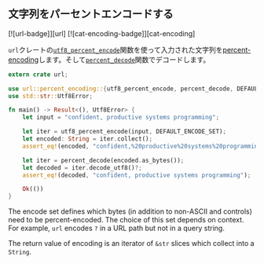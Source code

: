 ## 文字列をパーセントエンコードする

[![url-badge]][url] [![cat-encoding-badge]][cat-encoding]

`url`クレートの[`utf8_percent_encode`]関数を使って入力された文字列を[percent-encoding]します。そして[`percent_decode`]関数でデコードします。

```rust
extern crate url;

use url::percent_encoding::{utf8_percent_encode, percent_decode, DEFAULT_ENCODE_SET};
use std::str::Utf8Error;

fn main() -> Result<(), Utf8Error> {
    let input = "confident, productive systems programming";

    let iter = utf8_percent_encode(input, DEFAULT_ENCODE_SET);
    let encoded: String = iter.collect();
    assert_eq!(encoded, "confident,%20productive%20systems%20programming");

    let iter = percent_decode(encoded.as_bytes());
    let decoded = iter.decode_utf8()?;
    assert_eq!(decoded, "confident, productive systems programming");

    Ok(())
}
```

The encode set defines which bytes (in addition to non-ASCII and controls) need
to be percent-encoded. The choice of this set depends on context. For example,
`url` encodes `?` in a URL path but not in a query string.

The return value of encoding is an iterator of `&str` slices which collect into
a `String`.

[`percent_decode`]: https://docs.rs/percent-encoding/*/percent_encoding/fn.percent_decode.html
[`utf8_percent_encode`]: https://docs.rs/percent-encoding/*/percent_encoding/fn.utf8_percent_encode.html

[percent-encoding]: https://en.wikipedia.org/wiki/Percent-encoding
